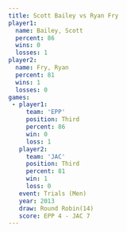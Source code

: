 ```yaml
---
title: Scott Bailey vs Ryan Fry
player1:             
  name: Bailey, Scott
  percent: 86        
  wins: 0            
  losses: 1          
player2:             
  name: Fry, Ryan    
  percent: 81        
  wins: 1            
  losses: 0          
games:
 - player1:         
     team: 'EPP'    
     position: Third
     percent: 86    
     win: 0         
     loss: 1        
   player2:         
     team: 'JAC'    
     position: Third
     percent: 81    
     win: 1         
     loss: 0        
   event: Trials (Men)  
   year: 2013           
   draw: Round Robin(14)
   score: EPP 4 - JAC 7 
---
```

